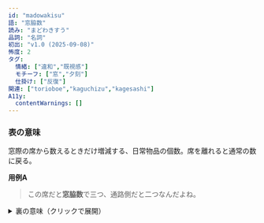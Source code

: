 ```yaml
---
id: "madowakisu"
語: "窓脇数"
読み: "まどわきすう"
品詞: "名詞"
初出: "v1.0 (2025-09-08)"
怖度: 2
タグ:
  情緒: ["違和","既視感"]
  モチーフ: ["窓","夕刻"]
  仕掛け: ["反復"]
関連: ["torioboe","kaguchizu","kagesashi"]
A11y:
  contentWarnings: []
---
```


### 表の意味
窓際の席から数えるときだけ増減する、日常物品の個数。席を離れると通常の数に戻る。

**用例A**
> この席だと**窓脇数**で三つ、通路側だと二つなんだよね。

<details><summary>裏の意味（クリックで展開）</summary>

**裏の意味**  
窓が**映す側**の数え方。**映らないもの**は数えなくてよい。夕暮れになるほど増減の幅が大きくなる。

**手がかり**
- 写真だと数は固定される
- 鏡では数は**変わらない**
- 夕刻の部屋でのみ顕著

**用例B**
> 夕方は**窓脇数**が四で、机の反対側には三のままだった。
</details>
